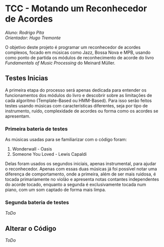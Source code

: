 # TCC - Motando um Reconhecedor de Acordes

_Aluno: Rodrigo Pita_ <br>
_Orientador: Hugo Tremonte_

O objetivo deste projeto é programar um reconhecedor de acordes complexos, focado em músicas como Jazz, Bossa Nova e MPB, usando como ponto de partida os módulos de reconhecimento de acorde do livro _Fundamentals of Music Processing_ do Meinard Müller. 

## Testes Inicias
A primeira etapa do processo será apenas dedicada para entender os funcionamentos dos módulos do livro e descobrir sobre as limitações de cada algoritmo (Template-Based ou HMM-Based). Para isso serão feitos testes usando músicas com características diferentes, seja por tipo de instrumento, ruído, complexidade de acordes ou forma como os acordes se apresentam. 

### Primeira bateria de testes
As músicas usadas para se familiarizar com o código foram:
1. Wonderwall - Oasis
2. Someone You Loved - Lewis Capaldi

Delas foram usados os segundos iniciais, apenas instrumental, para ajudar o reconhecedor. Apenas com essas duas músicas já foi possível notar uma diferença de comportamento, onde a primeira, além de ser mais ruidosa, é tocada primariamente no violão e apresenta notas contantes independentes do acorde tocado, enquanto a segunda é exclusivamente tocada num piano, com um som captado de forma mais limpa. 

### Segunda bateria de testes
_ToDo_

## Alterar o Código
_ToDo_